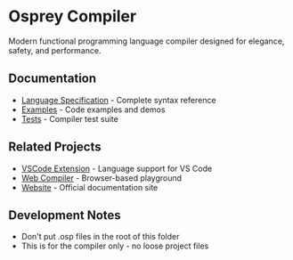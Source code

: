# Osprey Compiler

Modern functional programming language compiler designed for elegance, safety, and performance.

## Documentation

- [Language Specification](spec/index.md) - Complete syntax reference
- [Examples](examples/) - Code examples and demos
- [Tests](tests/) - Compiler test suite

## Related Projects

- [VSCode Extension](../vscode-extension/) - Language support for VS Code
- [Web Compiler](../webcompiler/) - Browser-based playground
- [Website](../website/) - Official documentation site

## Development Notes

- Don't put .osp files in the root of this folder
- This is for the compiler only - no loose project files